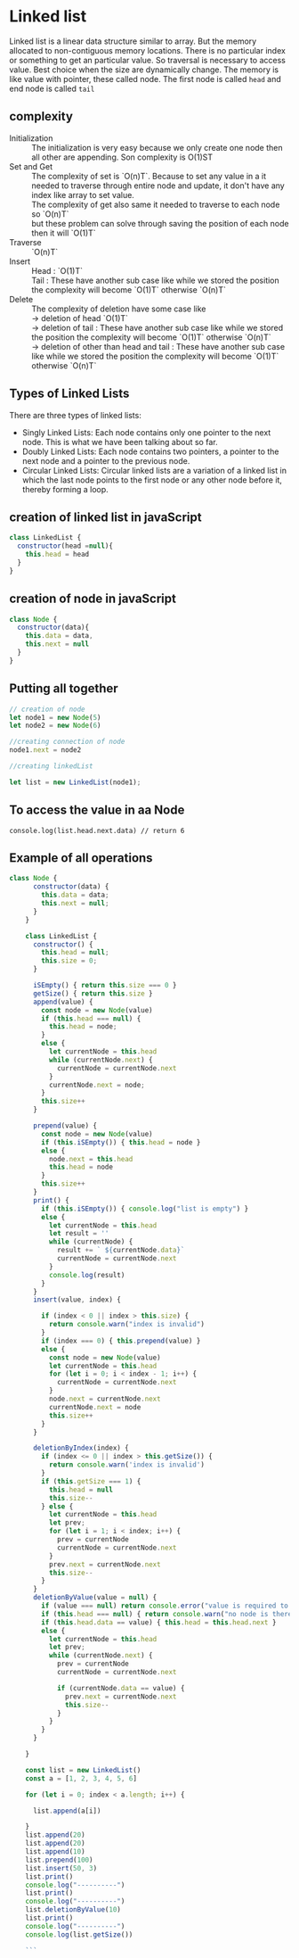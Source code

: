 # Linked list

Linked list is a linear data structure similar to array. But the memory allocated to non-contiguous memory locations. There is no particular index or something to get an particular value. So traversal is necessary to access value. Best choice when the size are dynamically change. The memory is like value with pointer, these called node. The first node is called `head` and end node is called `tail`

## complexity 


<dl>
  <dt>Initialization</dt>
  <dd>The initialization is very easy because we only create one node then all other are appending. Son complexity is O(1)ST
  </dd>
  <dt>Set and Get</dt>
  <dd>The complexity of set is `O(n)T`. Because to set any value in a it needed to traverse through entire node and update, it don't have any index like array to set value.</dd>
  <dd>The complexity of get also same it needed to traverse to each node so `O(n)T`</dd>
  <dd>but these problem can solve through saving the position of each node then it will `O(1)T`</dd>
  <dt>Traverse</dt>
  <dd>`O(n)T`</dd>
  <dt>Insert</dt>
  <dd>
    Head : `O(1)T`<br/>
    Tail : These have another sub case like while we stored the position the complexity will become `O(1)T` otherwise `O(n)T`<br/>
  </dd>
  <dt>Delete</dt>
  <dd>
    The complexity of deletion have some case like <br />
    -> deletion of head `O(1)T`<br />
    -> deletion of tail : These have another sub case like while we stored the position the complexity will become `O(1)T` otherwise `O(n)T`<br />
    -> deletion of other than head and tail : These have another sub case like while we stored the position the complexity will become `O(1)T` otherwise `O(n)T`<br />
  </dd>
</dl>


## Types of Linked Lists
There are three types of linked lists:
<ul>
  <li> Singly Linked Lists: Each node contains only one pointer to the next node. This is what we have been talking about so far.</li>
  <li>Doubly Linked Lists: Each node contains two pointers, a pointer to the next node and a pointer to the previous node.</li>
  <li>Circular Linked Lists: Circular linked lists are a variation of a linked list in which the last node points to the first node or any other node before it, thereby forming a loop.</li>
</ul>


## creation of linked list in javaScript
```js
class LinkedList {
  constructor(head =null){
    this.head = head
  }
}
```

## creation of  node in javaScript

```js
class Node {
  constructor(data){
    this.data = data,
    this.next = null
  }
}
```


## Putting all together 

```js
// creation of node
let node1 = new Node(5)
let node2 = new Node(6)

//creating connection of node
node1.next = node2

//creating linkedList 

let list = new LinkedList(node1);

```

## To access the value in aa Node
```
console.log(list.head.next.data) // return 6
```

## Example of all operations

```js
class Node {
      constructor(data) {
        this.data = data;
        this.next = null;
      }
    }

    class LinkedList {
      constructor() {
        this.head = null;
        this.size = 0;
      }

      iSEmpty() { return this.size === 0 }
      getSize() { return this.size }
      append(value) {
        const node = new Node(value)
        if (this.head === null) {
          this.head = node;
        }
        else {
          let currentNode = this.head
          while (currentNode.next) {
            currentNode = currentNode.next
          }
          currentNode.next = node;
        }
        this.size++
      }

      prepend(value) {
        const node = new Node(value)
        if (this.iSEmpty()) { this.head = node }
        else {
          node.next = this.head
          this.head = node
        }
        this.size++
      }
      print() {
        if (this.iSEmpty()) { console.log("list is empty") }
        else {
          let currentNode = this.head
          let result = ''
          while (currentNode) {
            result += ` ${currentNode.data}`
            currentNode = currentNode.next
          }
          console.log(result)
        }
      }
      insert(value, index) {

        if (index < 0 || index > this.size) {
          return console.warn("index is invalid")
        }
        if (index === 0) { this.prepend(value) }
        else {
          const node = new Node(value)
          let currentNode = this.head
          for (let i = 0; i < index - 1; i++) {
            currentNode = currentNode.next
          }
          node.next = currentNode.next
          currentNode.next = node
          this.size++
        }
      }

      deletionByIndex(index) {
        if (index <= 0 || index > this.getSize()) {
          return console.warn('index is invalid')
        }
        if (this.getSize === 1) {
          this.head = null
          this.size--
        } else {
          let currentNode = this.head
          let prev;
          for (let i = 1; i < index; i++) {
            prev = currentNode
            currentNode = currentNode.next
          }
          prev.next = currentNode.next
          this.size--
        }
      }
      deletionByValue(value = null) {
        if (value === null) return console.error("value is required to delete")
        if (this.head === null) { return console.warn("no node is there") }
        if (this.head.data == value) { this.head = this.head.next }
        else {
          let currentNode = this.head
          let prev;
          while (currentNode.next) {
            prev = currentNode
            currentNode = currentNode.next

            if (currentNode.data == value) {
              prev.next = currentNode.next
              this.size--
            }
          }
        }
      }

    }

    const list = new LinkedList()
    const a = [1, 2, 3, 4, 5, 6]

    for (let i = 0; index < a.length; i++) {

      list.append(a[i])

    }
    list.append(20)
    list.append(20)
    list.append(10)
    list.prepend(100)
    list.insert(50, 3)
    list.print()
    console.log("----------")
    list.print()
    console.log("----------")
    list.deletionByValue(10)
    list.print()
    console.log("----------")
    console.log(list.getSize())

    ```